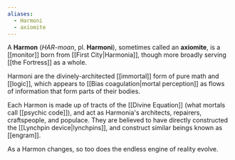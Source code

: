 ```yaml
---
aliases:
  - Harmoni
  - axiomite
---
```


A **Harmon** (*HAR-moan*, pl. **Harmoni**), sometimes called an **axiomite**, is a [[monitor]] born from [[First City|Harmonia]], though more broadly serving [[the Fortress]] as a whole. 

Harmoni are the divinely-architected [[immortal]] form of pure math and [[logic]], which appears to [[Bias coagulation|mortal perception]] as flows of information that form parts of their bodies.

Each Harmon is made up of tracts of the [[Divine Equation]] (what mortals call [[psychic code]]), and act as Harmonia's architects, repairers, craftspeople, and populace. They are believed to have directly constructed the [[Lynchpin device|lynchpins]], and construct similar beings known as [[engram]].

As a Harmon changes, so too does the endless engine of reality evolve.